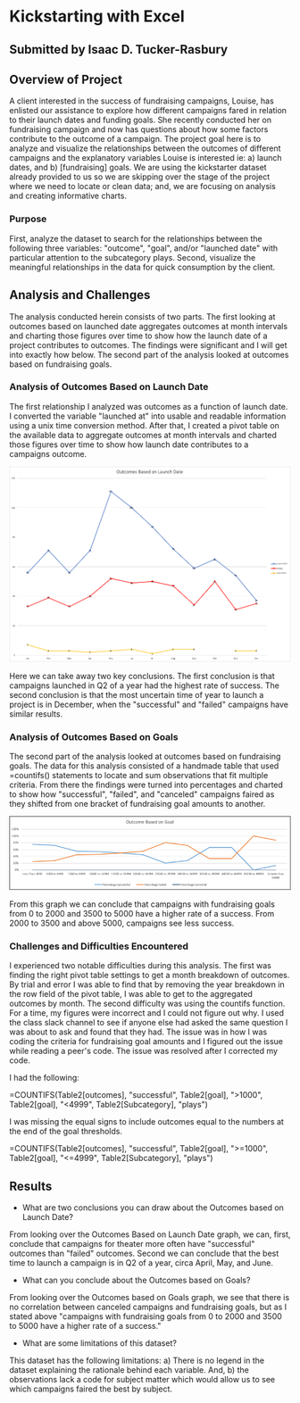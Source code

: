 # Kickstarting with Excel
Submitted by Isaac D. Tucker-Rasbury
---

## Overview of Project
A client interested in the success of fundraising campaigns, Louise, has enlisted our assistance
to explore how different campaigns fared in relation to their launch dates and funding goals. 
She recently conducted her on fundraising campaign and now has questions about how some factors 
contribute to the outcome of a campaign. The project goal here is to analyze and visualize
the relationships between the outcomes of different campaigns and the explanatory variables
Louise is interested ie: a) launch dates, and b) [fundraising] goals. We are using the 
kickstarter dataset already provided to us so we are skipping over the stage of the 
project where we need to locate or clean data; and, we are focusing on analysis and creating informative charts.

### Purpose
First, analyze the dataset to search for the relationships between the following three 
variables: "outcome", "goal", and/or "launched date" with particular attention to the subcategory
plays. Second, visualize the meaningful relationships in the data for quick consumption by the client.

## Analysis and Challenges
The analysis conducted herein consists of two parts. The first looking at outcomes based on
launched date aggregates outcomes at month intervals and charting those figures over time to
show how the launch date of a project contributes to outcomes. The findings were significant and 
I will get into exactly how below. The second part of the analysis looked at outcomes based on 
fundraising goals. 

### Analysis of Outcomes Based on Launch Date
The first relationship I analyzed was outcomes as a function of launch date. I converted the 
variable "launched at" into usable and readable information using a unix time conversion method.
After that, I created a pivot table on the available data to aggregate outcomes at month intervals 
and charted those figures over time to show how launch date contributes to a campaigns outcome. 

![](Theater_Outcomes_vs_Launch.png)

Here we can take away two key conclusions. The first conclusion is that campaigns launched in 
Q2 of a year had the highest rate of success. The second conclusion is that the most uncertain time of year
to launch a project is in December, when the "successful" and "failed" campaigns have similar 
results.

### Analysis of Outcomes Based on Goals
The second part of the analysis looked at outcomes based on fundraising goals. The data for this analysis consisted of a handmade table that used =countifs()
statements to locate and sum observations that fit multiple criteria. From there the findings were
turned into percentages and charted to show how "successful", "failed", and "canceled" campaigns
faired as they shifted from one bracket of fundraising goal amounts to another.

![](Outcomes_vs_Goals.png)

From this graph we can conclude that campaigns with fundraising goals from 0 to 2000 and 
3500 to 5000 have a higher rate of a success. From 2000 to 3500 and above 5000, campaigns
see less success.

### Challenges and Difficulties Encountered
I experienced two notable difficulties during this analysis. The first was finding the 
right pivot table settings to get a month breakdown of outcomes. By trial and error I was 
able to find that by removing the year breakdown in the row field of the pivot table, I was
able to get to the aggregated outcomes by month. The second difficulty was using the countifs 
function. For a time, my figures were incorrect and I could not figure out why. I used the 
class slack channel to see if anyone else had asked the same question I was about to ask and 
found that they had. The issue was in how I was coding the criteria for fundraising goal amounts and 
I figured out the issue while reading a peer's code. The issue was resolved after I corrected my code.

I had the following:

=COUNTIFS(Table2[outcomes], "successful", Table2[goal], ">1000", Table2[goal], "<4999", Table2[Subcategory], "plays")

I was missing the equal signs to include outcomes equal to the numbers at the end of the goal 
thresholds.

=COUNTIFS(Table2[outcomes], "successful", Table2[goal], ">=1000", Table2[goal], "<=4999", Table2[Subcategory], "plays")


## Results

- What are two conclusions you can draw about the Outcomes based on Launch Date?

From looking over the Outcomes Based on Launch Date graph, we can, first, conclude that campaigns 
for theater more often have "successful" outcomes than "failed" outcomes. Second we can 
conclude that the best time to launch a campaign is in Q2 of a year, circa April, May, and June.

- What can you conclude about the Outcomes based on Goals?

From looking over the Outcomes based on Goals graph, we see that there is no correlation between
canceled campaigns and fundraising goals, but as I stated above "campaigns with fundraising
 goals from 0 to 2000 and 3500 to 5000 have a higher rate of a success."

- What are some limitations of this dataset?

This dataset has the following limitations:
a) There is no legend in the dataset explaining the rationale behind each variable.
And, b) the observations lack a code for subject matter which would allow us to see which campaigns
faired the best by subject.
